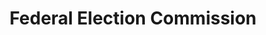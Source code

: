 ---
# This topic lives at
# https://digital.gov/topics/federal-election-commission

slug: "federal-election-commission"

# Topic Title
title: "Federal Election Commission"

# description — keep it short and clear
summary: ""


# Weight
weight: 1

# For more information on managing topics,
# see https://github.com/GSA/digitalgov.gov/wiki
---